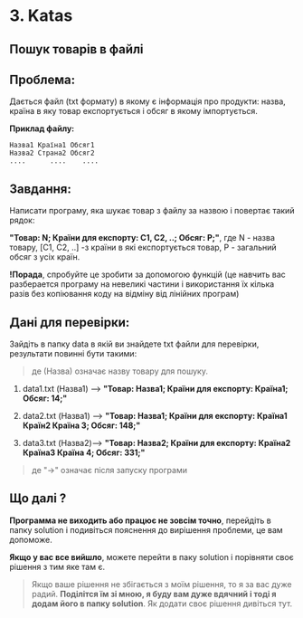 # 3. Katas

## Пошук товарів в файлі

## Проблема:

Дається файл (txt формату) в якому є інформація про продукти: назва, країна в яку товар експортується і обсяг в якому імпортується.

__Приклад файлу:__
```text
Назва1 Країна1 Обсяг1
Назва2 Страна2 Обсяг2
....      ....    ....

```

## Завдання:

Написати програму, яка шукає товар з файлу за назвою і повертає такий рядок:

__"Товар: N; Країни для експорту: C1, C2, ..; Обсяг: P;"__, где N - назва товару, [C1, C2, ..] -з країни в які експортується товар, P - загальний обсяг з усіх країн.

__!Порада__, спробуйте це зробити за допомогою функцій (це навчить вас разберается програму на невеликі частини і використання їх кілька разів без копіювання коду на відміну від лінійних програм)

## Дані для перевірки:

Зайдіть в папку data в якій ви знайдете txt файли для перевірки, результати повинні бути такими:

>  де (Назва) означає назву товару для пошуку.

1. data1.txt (Назва1) --> __"Товар: Назва1; Країни для експорту: Країна1; Обсяг: 14;"__


2. data2.txt (Назва1) --> __"Товар: Назва1; Країни для експорту: Країна1 Країн2 Країна 3; Обсяг: 148;"__

3. data3.txt (Назва2)--> __"Товар: Назва2; Країни для експорту: Країна2 Країна3 Країна 4; Обсяг: 331;"__

> де "->" означає після запуску програми

## Що далі ?

__Программа не виходить або працює не зовсім точно__, перейдіть в папку solution і подивіться пояснення до вирішення проблеми, це вам допоможе.

__Якщо у вас все вийшло__, можете перейти в паку solution і порівняти своє рішення з тим яке там є.

> Якщо ваше рішення не збігається з моїм рішення, то я за вас дуже радий. __Поділітся їм зі мною, я буду вам дуже вдячний і тоді я додам його в папку solution__. Як додати своє рішення дивіться тут.
